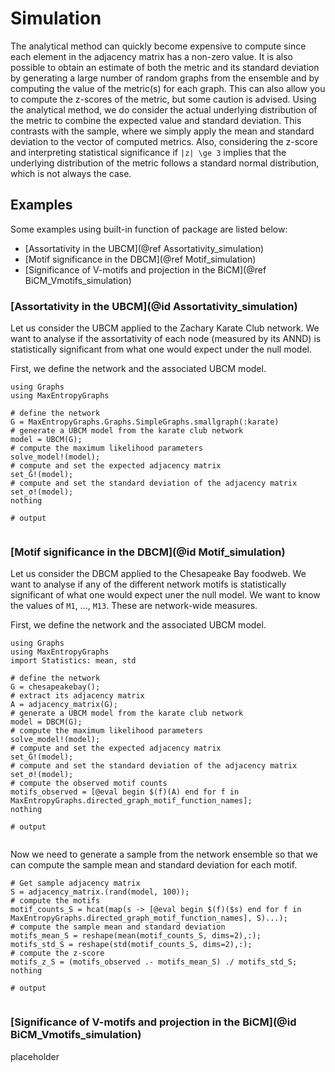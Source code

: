 # Simulation
The analytical method can quickly become expensive to compute since each element in the adjacency matrix has a non-zero value. It is also possible to obtain an estimate of both the metric and its standard deviation by generating a large number of random graphs from the ensemble and by computing the value of the metric(s) for each graph. This can also allow you to compute the z-scores of the metric, but some caution is advised. Using the analytical method, we do consider the actual underlying distribution of the metric to combine the expected value and standard deviation. This contrasts with the sample, where we simply apply the mean and standard deviation to the vector of computed metrics. Also, considering the z-score and interpreting statistical significance if ``|z| \ge 3`` implies that the underlying distribution of the metric follows a standard normal distribution, which is not always the case.

## Examples
Some examples using built-in function of package are listed below:
* [Assortativity in the UBCM](@ref Assortativity_simulation)
* [Motif significance in the DBCM](@ref Motif_simulation)
* [Significance of V-motifs and projection in the BiCM](@ref BiCM_Vmotifs_simulation)

### [Assortativity in the UBCM](@id Assortativity_simulation)
Let us consider the UBCM applied to the Zachary Karate Club network. We want to analyse if the assortativity of each node (measured by its ANND) is statistically significant from what one would expect under the null model.

First, we define the network and the associated UBCM model.
```jldoctest UBCM_z_demo; output = false
using Graphs
using MaxEntropyGraphs

# define the network
G = MaxEntropyGraphs.Graphs.SimpleGraphs.smallgraph(:karate)
# generate a UBCM model from the karate club network
model = UBCM(G); 
# compute the maximum likelihood parameters
solve_model!(model); 
# compute and set the expected adjacency matrix
set_Ĝ!(model); 
# compute and set the standard deviation of the adjacency matrix
set_σ!(model); 
nothing

# output


```

### [Motif significance in the DBCM](@id Motif_simulation)
Let us consider the DBCM applied to the Chesapeake Bay foodweb. We want to analyse if any of the different network motifs is statistically significant of what one would expect uner the null model. We want to know the values of `M1`, ..., `M13`. These are network-wide measures. 

First, we define the network and the associated UBCM model.
```jldoctest DBCM_simulation_demo; output = false
using Graphs
using MaxEntropyGraphs
import Statistics: mean, std

# define the network
G = chesapeakebay();
# extract its adjacency matrix
A = adjacency_matrix(G);
# generate a UBCM model from the karate club network
model = DBCM(G); 
# compute the maximum likelihood parameters
solve_model!(model); 
# compute and set the expected adjacency matrix
set_Ĝ!(model); 
# compute and set the standard deviation of the adjacency matrix
set_σ!(model); 
# compute the observed motif counts
motifs_observed = [@eval begin $(f)(A) end for f in MaxEntropyGraphs.directed_graph_motif_function_names];
nothing

# output


```

Now we need to generate a sample from the network ensemble so that we can compute the sample mean and standard deviation for each motif.


```jldoctest DBCM_simulation_demo; output = false
# Get sample adjacency matrix
S = adjacency_matrix.(rand(model, 100));
# compute the motifs
motif_counts_S = hcat(map(s -> [@eval begin $(f)($s) end for f in MaxEntropyGraphs.directed_graph_motif_function_names], S)...);
# compute the sample mean and standard deviation
motifs_mean_S = reshape(mean(motif_counts_S, dims=2),:);
motifs_std_S = reshape(std(motif_counts_S, dims=2),:);
# compute the z-score
motifs_z_S = (motifs_observed .- motifs_mean_S) ./ motifs_std_S;
nothing

# output


```


### [Significance of V-motifs and projection in the BiCM](@id BiCM_Vmotifs_simulation)
placeholder